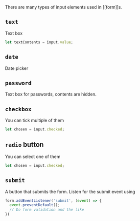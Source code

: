 There are many types of input elements used in [[form]]s.

## `text`
Text box
```js
let textContents = input.value;
```

## `date`
Date picker

## `password`
Text box for passwords, contents are hidden.

## `checkbox`
You can tick multiple of them
```js
let chosen = input.checked;
```

## `radio` button
You can select one of them
```js
let chosen = input.checked;
```

## `submit`
A button that submits the form.
Listen for the submit event using
```js
form.addEventListener('submit', (event) => {
  event.preventDefault();
  // Do form validation and the like
})
```